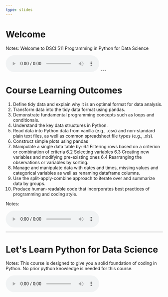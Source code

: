 ```yaml
---
type: slides
---
```


# Welcome 

Notes: Welcome to DSCI 511 Programming in Python for Data Science  
<html>
<audio controls >
  <source src="/placeholder_audio.mp3" />
</audio></html>
---

# Course Learning Outcomes 

1. Define tidy data and explain why it is an optimal format for data analysis.
1. Transform data into the tidy data format using pandas.
1. Demonstrate fundamental programming concepts such as loops and conditionals.
1. Understand the key data structures in Python.
1. Read data into Python data from vanilla (e.g., .csv) and non-standard plain text files, as well as common spreadsheet file types (e.g., .xls).
1. Construct simple plots using pandas
1. Manipulate a single data table by:
    6.1 Filtering rows based on a criterion or combination of criteria
    6.2 Selecting variables
    6.3 Creating new variables and modifying pre-existing ones
    6.4 Rearranging the observations or variables by sorting.
1. Manage and manipulate data with dates and times, missing values and categorical variables as well as renaming dataframe columns.
1. Use the split-apply-combine approach to iterate over and summarize data by groups.
1. Produce human-readable code that incorporates best practices of programming and coding style.


Notes:
<html>
<audio controls >
  <source src="/placeholder_audio.mp3" />
</audio></html>


 
---
# Let's Learn Python for Data Science  

Notes: This course is designed to give you a solid foundation of coding in Python. No prior python knowledge is needed for this course. 

<html>
<audio controls >
  <source src="/module0/511_Module0.mp3" />
</audio></html>